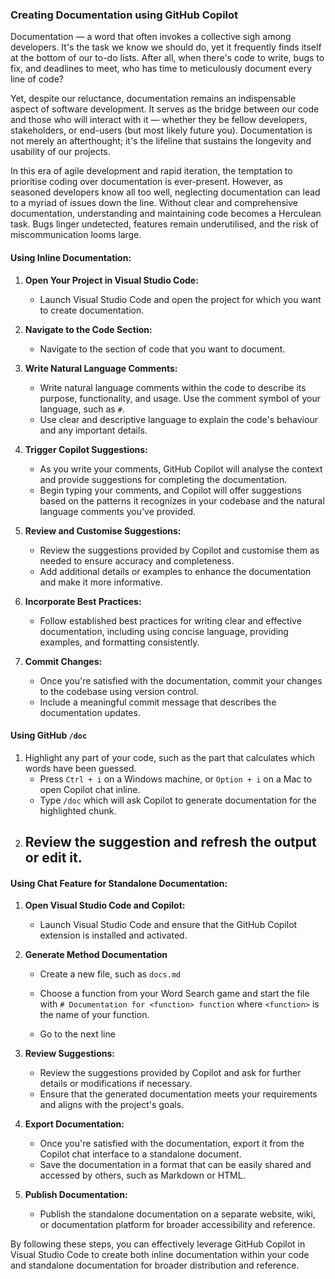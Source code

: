 ### Creating Documentation using GitHub Copilot 

Documentation — a word that often invokes a collective sigh among developers. It's the task we know we should do, yet it frequently finds itself at the bottom of our to-do lists. After all, when there's code to write, bugs to fix, and deadlines to meet, who has time to meticulously document every line of code?

Yet, despite our reluctance, documentation remains an indispensable aspect of software development. It serves as the bridge between our code and those who will interact with it — whether they be fellow developers, stakeholders, or end-users (but most likely future you). Documentation is not merely an afterthought; it's the lifeline that sustains the longevity and usability of our projects.

In this era of agile development and rapid iteration, the temptation to prioritise coding over documentation is ever-present. However, as seasoned developers know all too well, neglecting documentation can lead to a myriad of issues down the line. Without clear and comprehensive documentation, understanding and maintaining code becomes a Herculean task. Bugs linger undetected, features remain underutilised, and the risk of miscommunication looms large.

#### Using Inline Documentation:

1. **Open Your Project in Visual Studio Code:**
   - Launch Visual Studio Code and open the project for which you want to create documentation.

2. **Navigate to the Code Section:**
   - Navigate to the section of code that you want to document.

3. **Write Natural Language Comments:**
   - Write natural language comments within the code to describe its purpose, functionality, and usage. Use the comment symbol of your language, such as `#`. 
   - Use clear and descriptive language to explain the code's behaviour and any important details.

4. **Trigger Copilot Suggestions:**
   - As you write your comments, GitHub Copilot will analyse the context and provide suggestions for completing the documentation.
   - Begin typing your comments, and Copilot will offer suggestions based on the patterns it recognizes in your codebase and the natural language comments you've provided.

5. **Review and Customise Suggestions:**
   - Review the suggestions provided by Copilot and customise them as needed to ensure accuracy and completeness.
   - Add additional details or examples to enhance the documentation and make it more informative.

6. **Incorporate Best Practices:**
   - Follow established best practices for writing clear and effective documentation, including using concise language, providing examples, and formatting consistently.

7. **Commit Changes:**
   - Once you're satisfied with the documentation, commit your changes to the codebase using version control.
   - Include a meaningful commit message that describes the documentation updates.

#### Using GitHub `/doc`

1. Highlight any part of your code, such as the part that calculates which words have been guessed.
   - Press `Ctrl + i` on a Windows machine, or `Option + i` on a Mac to open Copilot chat inline.
   - Type `/doc` which will ask Copilot to generate documentation for the highlighted chunk.
2. Review the suggestion and refresh the output or edit it. 
   - 

#### Using Chat Feature for Standalone Documentation:

1. **Open Visual Studio Code and Copilot:**
   - Launch Visual Studio Code and ensure that the GitHub Copilot extension is installed and activated.

2. **Generate Method Documentation**
   - Create a new file, such as `docs.md`

   - Choose a function from your Word Search game and start the file with `# Documentation for <function> function` where `<function>` is the name of your function.

   - Go to the next line 

3. **Review Suggestions:**
   - Review the suggestions provided by Copilot and ask for further details or modifications if necessary.
   - Ensure that the generated documentation meets your requirements and aligns with the project's goals.

4. **Export Documentation:**
   - Once you're satisfied with the documentation, export it from the Copilot chat interface to a standalone document.
   - Save the documentation in a format that can be easily shared and accessed by others, such as Markdown or HTML.

5. **Publish Documentation:**
   - Publish the standalone documentation on a separate website, wiki, or documentation platform for broader accessibility and reference.

By following these steps, you can effectively leverage GitHub Copilot in Visual Studio Code to create both inline documentation within your code and standalone documentation for broader distribution and reference.